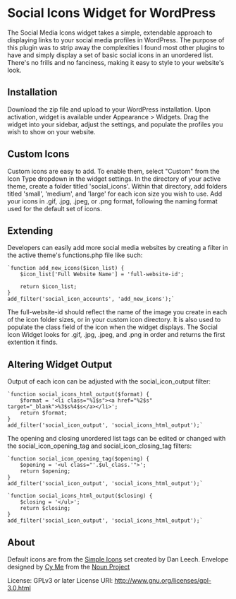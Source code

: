 Social Icons Widget for WordPress
=================================

The Social Media Icons widget takes a simple, extendable approach to displaying links to your social media profiles in WordPress. The purpose of this plugin was to strip away the complexities I found most other plugins to have and simply display a set of basic social icons in an unordered list. There's no frills and no fanciness, making it easy to style to your website's look.


Installation
------------

Download the zip file and upload to your WordPress installation. Upon activation, widget is available under Appearance > Widgets. Drag the widget into your sidebar, adjust the settings, and populate the profiles you wish to show on your website.


Custom Icons
------------

Custom icons are easy to add. To enable them, select "Custom" from the Icon Type dropdown in the widget settings. In the directory of your active theme, create a folder titled 'social_icons'. Within that directory, add folders titled 'small', 'medium', and 'large' for each icon size you wish to use. Add your icons in .gif, .jpg, .jpeg, or .png format, following the naming format used for the default set of icons.

Extending
---------

Developers can easily add more social media websites by creating a filter in the active theme's functions.php file like such:

	`function add_new_icons($icon_list) {
		$icon_list['Full Website Name'] = 'full-website-id';
 
		return $icon_list;
	}
	add_filter('social_icon_accounts', 'add_new_icons');`

The full-website-id should reflect the name of the image you create in each of the icon folder sizes, or in your custom icon directory. It is also used to populate the class field of the icon when the widget displays. The Social Icon Widget looks for .gif, .jpg, .jpeg, and .png in order and returns the first extention it finds.

Altering Widget Output
----------------------

Output of each icon can be adjusted with the social_icon_output filter:

	`function social_icons_html_output($format) {
		$format = '<li class="%1$s"><a href="%2$s" target="_blank">%3$s%4$s</a></li>';
		return $format;
	}
	add_filter('social_icon_output', 'social_icons_html_output');`

The opening and closing unordered list tags can be edited or changed with the social_icon_opening_tag and social_icon_closing_tag filters:

	`function social_icon_opening_tag($opening) {
		$opening = '<ul class="'.$ul_class.'">';
		return $opening;
	}
	add_filter('social_icon_output', 'social_icons_html_output');`

	`function social_icons_html_output($closing) {
		$closing = '</ul>';
		return $closing;
	}
	add_filter('social_icon_output', 'social_icons_html_output');`

About
-----

Default icons are from the [Simple Icons](http://simpleicons.org/) set created by Dan Leech.
Envelope designed by [Cy Me](http://www.thenounproject.com/Litrynn) from the [Noun Project](http://www.thenounproject.com)
	
License: GPLv3 or later
License URI: http://www.gnu.org/licenses/gpl-3.0.html